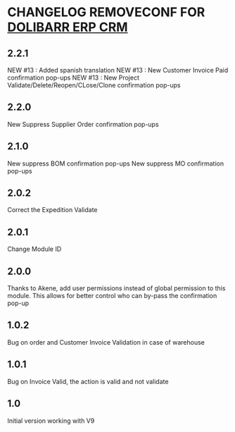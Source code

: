# CHANGELOG REMOVECONF FOR <a href="https://www.dolibarr.org">DOLIBARR ERP CRM</a>
## 2.2.1
NEW #13 : Added spanish translation
NEW #13 : New Customer Invoice Paid confirmation pop-ups
NEW #13 : New Project Validate/Delete/Reopen/CLose/Clone confirmation pop-ups

## 2.2.0
New Suppress Supplier Order confirmation pop-ups

## 2.1.0
New suppress BOM confirmation pop-ups
New suppress MO confirmation pop-ups

## 2.0.2
Correct the Expedition Validate

## 2.0.1
Change Module ID

## 2.0.0
Thanks to Akene, add user permissions instead of global permission to this module.
This allows for better control who can by-pass the confirmation pop-up

## 1.0.2
Bug on order and Customer Invoice Validation in case of warehouse

## 1.0.1
Bug on Invoice Valid, the action is valid and not validate

## 1.0
Initial version working with V9


